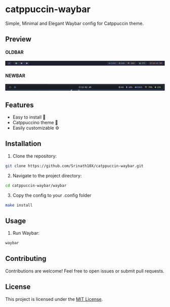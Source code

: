 # catppuccin-waybar

Simple, Minimal and Elegant Waybar config for Catppuccin theme.

## Preview
#### OLDBAR
![waybar](./assets/bar1.png)
#### NEWBAR
![waybar2](./assets/bar2.png)

## Features

- Easy to install 🚀
- Catppuccino theme 🎨
- Easily customizable ⚙️

## Installation

1. Clone the repository:

```bash
git clone https://github.com/Srinath10X/catppuccin-waybar.git
```

2. Navigate to the project directory:

```bash
cd catppuccin-waybar/waybar
```

3. Copy the config to your .config folder

```bash
make install
```

## Usage

1. Run Waybar:

```bash
waybar
```

## Contributing

Contributions are welcome! Feel free to open issues or submit pull requests.

## License

This project is licensed under the [MIT License](LICENSE).
